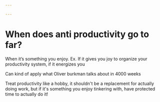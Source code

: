```yaml
---

---
```

# When does anti productivity go to far?


When it’s something you enjoy. Ex. If it gives you joy to organize your productivity system, if it energizes you 

Can kind of apply what Oliver burkman talks about in 4000 weeks

Treat productivity like a hobby, it shouldn't be a replacement for actually doing work, but if it's something you enjoy tinkering with, have protected time to actually do it!
